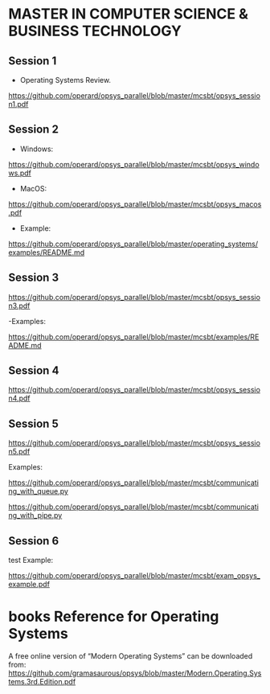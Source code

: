 # MASTER IN COMPUTER SCIENCE & BUSINESS TECHNOLOGY 

## Session 1

-	Operating Systems Review. 

https://github.com/operard/opsys_parallel/blob/master/mcsbt/opsys_session1.pdf

## Session 2

- Windows:

https://github.com/operard/opsys_parallel/blob/master/mcsbt/opsys_windows.pdf

- MacOS:

https://github.com/operard/opsys_parallel/blob/master/mcsbt/opsys_macos.pdf

- Example:

https://github.com/operard/opsys_parallel/blob/master/operating_systems/examples/README.md

## Session 3

https://github.com/operard/opsys_parallel/blob/master/mcsbt/opsys_session3.pdf

-Examples:

https://github.com/operard/opsys_parallel/blob/master/mcsbt/examples/README.md

## Session 4

https://github.com/operard/opsys_parallel/blob/master/mcsbt/opsys_session4.pdf

## Session 5

https://github.com/operard/opsys_parallel/blob/master/mcsbt/opsys_session5.pdf

Examples:

https://github.com/operard/opsys_parallel/blob/master/mcsbt/communicating_with_queue.py

https://github.com/operard/opsys_parallel/blob/master/mcsbt/communicating_with_pipe.py

## Session 6

test Example:

https://github.com/operard/opsys_parallel/blob/master/mcsbt/exam_opsys_example.pdf


# books Reference for Operating Systems

A free online version of “Modern Operating Systems” can be downloaded from:  https://github.com/gramasaurous/opsys/blob/master/Modern.Operating.Systems.3rd.Edition.pdf

